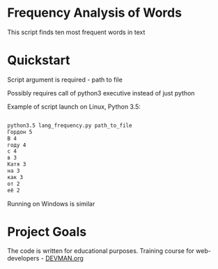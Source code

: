 # Frequency Analysis of Words

This script finds ten most frequent words in text

# Quickstart

Script argument is required - path to file

Possibly requires call of python3 executive instead of just python

Example of script launch on Linux, Python 3.5:


```bash

python3.5 lang_frequency.py path_to_file
Гордон 5 
В 4 
году 4 
с 4 
в 3 
Катя 3 
на 3 
как 3 
от 2 
её 2 

```

Running on Windows is similar

# Project Goals

The code is written for educational purposes. Training course for web-developers - [DEVMAN.org](https://devman.org)
